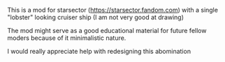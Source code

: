 This is a mod for starsector (https://starsector.fandom.com) with a single "lobster" looking cruiser ship (I am not very good at drawing) 

The mod might serve as a good educational material for future fellow moders because of it minimalistic nature. 

I would really appreciate help with redesigning this abomination
